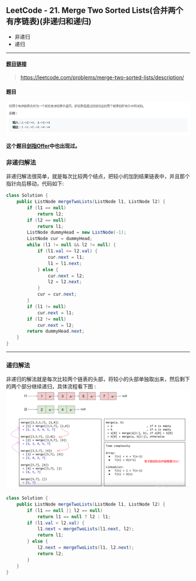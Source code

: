 ﻿## LeetCode - 21. Merge Two Sorted Lists(合并两个有序链表)(非递归和递归)

 - 非递归
 - 递归
***
#### [题目链接](https://leetcode.com/problems/merge-two-sorted-lists/description/)

> https://leetcode.com/problems/merge-two-sorted-lists/description/

#### 题目
![在这里插入图片描述](images/21_t.png)

**这个题目[剑指Offer](https://blog.csdn.net/zxzxzx0119/article/details/79779703#t4)中也出现过。**

### 非递归解法
非递归解法很简单，就是每次比较两个结点，把较小的加到结果链表中，并且那个指针向后移动，代码如下: 

```java
class Solution {
    public ListNode mergeTwoLists(ListNode l1, ListNode l2) {
        if (l1 == null)
            return l2;
        if (l2 == null)
            return l1;
        ListNode dummyHead = new ListNode(-1);
        ListNode cur = dummyHead;
        while (l1 != null && l2 != null) {
            if (l1.val <= l2.val) {
                cur.next = l1;
                l1 = l1.next;
            } else {
                cur.next = l2;
                l2 = l2.next;
            }
            cur = cur.next;
        }
        if (l1 != null)
            cur.next = l1;
        if (l2 != null)
            cur.next = l2;
        return dummyHead.next;
    }
}
```

***
### 递归解法
非递归的解法就是每次比较两个链表的头部，将较小的头部单独取出来，然后剩下的两个部分继续递归，具体流程看下图 : 
![在这里插入图片描述](images/21_s.png)



```java
class Solution {
    public ListNode mergeTwoLists(ListNode l1, ListNode l2) {
        if (l1 == null || l2 == null)
            return l1 == null ? l2 : l1;
        if (l1.val < l2.val) {
            l1.next = mergeTwoLists(l1.next, l2);
            return l1;
        } else {
            l2.next = mergeTwoLists(l1, l2.next);
            return l2;
        }
    }
}
```

